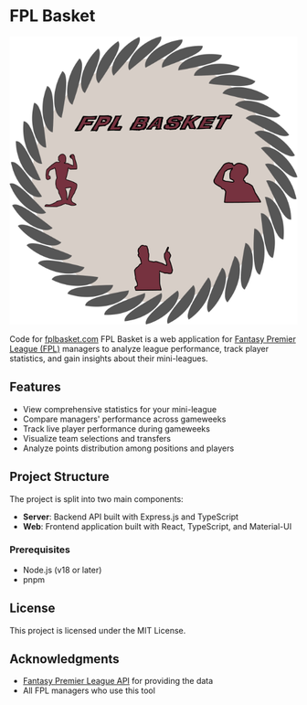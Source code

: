 # FPL Basket

![FPL Basket Logo](web/public/images/logo512.png)

Code for [fplbasket.com](https://fplbasket.com)
FPL Basket is a web application for [Fantasy Premier League (FPL)](https://fantasy.premierleague.com) managers to analyze league performance, track player statistics, and gain insights about their mini-leagues.

## Features

- View comprehensive statistics for your mini-league
- Compare managers' performance across gameweeks
- Track live player performance during gameweeks
- Visualize team selections and transfers
- Analyze points distribution among positions and players

## Project Structure

The project is split into two main components:

- **Server**: Backend API built with Express.js and TypeScript
- **Web**: Frontend application built with React, TypeScript, and Material-UI

### Prerequisites

- Node.js (v18 or later)
- pnpm

## License

This project is licensed under the MIT License.

## Acknowledgments

- [Fantasy Premier League API](https://fantasy.premierleague.com/api/bootstrap-static/) for providing the data
- All FPL managers who use this tool
